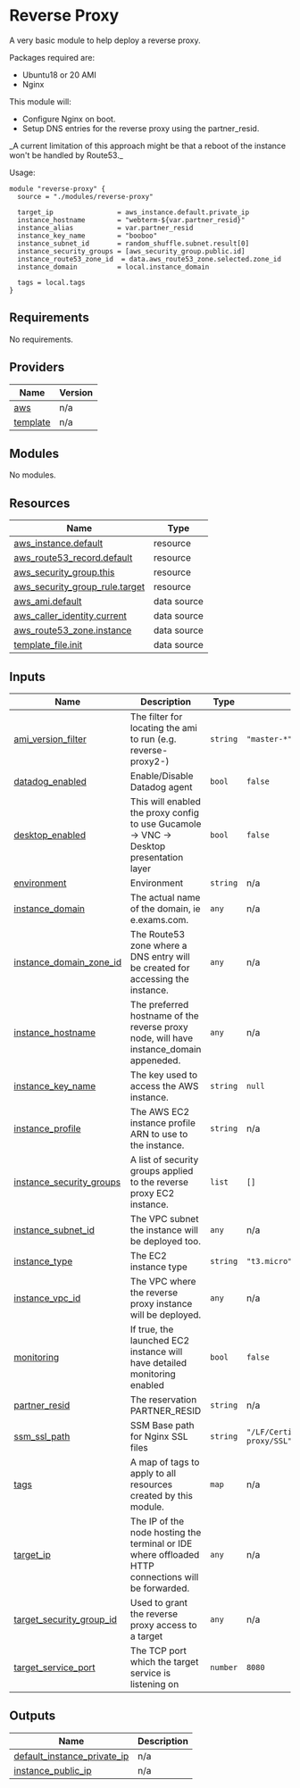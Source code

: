 # Reverse Proxy

A very basic module to help deploy a reverse proxy.

Packages required are:
 - Ubuntu18 or 20 AMI
 - Nginx

This module will:
  * Configure Nginx on boot.
  * Setup DNS entries for the reverse proxy using the partner\_resid.

 \_A current limitation of this approach might be that a reboot of the instance won't be handled by Route53.\_

 Usage:
 ```
 module "reverse-proxy" {
   source = "./modules/reverse-proxy"

   target_ip                = aws_instance.default.private_ip
   instance_hostname        = "webterm-${var.partner_resid}"
   instance_alias           = var.partner_resid
   instance_key_name        = "booboo"
   instance_subnet_id       = random_shuffle.subnet.result[0]
   instance_security_groups = [aws_security_group.public.id]
   instance_route53_zone_id  = data.aws_route53_zone.selected.zone_id
   instance_domain          = local.instance_domain

   tags = local.tags
 }

 ```

## Requirements

No requirements.

## Providers

| Name | Version |
|------|---------|
| <a name="provider_aws"></a> [aws](#provider\_aws) | n/a |
| <a name="provider_template"></a> [template](#provider\_template) | n/a |

## Modules

No modules.

## Resources

| Name | Type |
|------|------|
| [aws_instance.default](https://registry.terraform.io/providers/hashicorp/aws/latest/docs/resources/instance) | resource |
| [aws_route53_record.default](https://registry.terraform.io/providers/hashicorp/aws/latest/docs/resources/route53_record) | resource |
| [aws_security_group.this](https://registry.terraform.io/providers/hashicorp/aws/latest/docs/resources/security_group) | resource |
| [aws_security_group_rule.target](https://registry.terraform.io/providers/hashicorp/aws/latest/docs/resources/security_group_rule) | resource |
| [aws_ami.default](https://registry.terraform.io/providers/hashicorp/aws/latest/docs/data-sources/ami) | data source |
| [aws_caller_identity.current](https://registry.terraform.io/providers/hashicorp/aws/latest/docs/data-sources/caller_identity) | data source |
| [aws_route53_zone.instance](https://registry.terraform.io/providers/hashicorp/aws/latest/docs/data-sources/route53_zone) | data source |
| [template_file.init](https://registry.terraform.io/providers/hashicorp/template/latest/docs/data-sources/file) | data source |

## Inputs

| Name | Description | Type | Default | Required |
|------|-------------|------|---------|:--------:|
| <a name="input_ami_version_filter"></a> [ami\_version\_filter](#input\_ami\_version\_filter) | The filter for locating the ami to run (e.g.  reverse-proxy2-<VERSION>) | `string` | `"master-*"` | no |
| <a name="input_datadog_enabled"></a> [datadog\_enabled](#input\_datadog\_enabled) | Enable/Disable Datadog agent | `bool` | `false` | no |
| <a name="input_desktop_enabled"></a> [desktop\_enabled](#input\_desktop\_enabled) | This will enabled the proxy config to use Gucamole -> VNC -> Desktop presentation layer | `bool` | `false` | no |
| <a name="input_environment"></a> [environment](#input\_environment) | Environment | `string` | n/a | yes |
| <a name="input_instance_domain"></a> [instance\_domain](#input\_instance\_domain) | The actual name of the domain, ie e.exams.com. | `any` | n/a | yes |
| <a name="input_instance_domain_zone_id"></a> [instance\_domain\_zone\_id](#input\_instance\_domain\_zone\_id) | The Route53 zone where a DNS entry will be created for accessing the instance. | `any` | n/a | yes |
| <a name="input_instance_hostname"></a> [instance\_hostname](#input\_instance\_hostname) | The preferred hostname of the reverse proxy node, will have instance\_domain appeneded. | `any` | n/a | yes |
| <a name="input_instance_key_name"></a> [instance\_key\_name](#input\_instance\_key\_name) | The key used to access the AWS instance. | `string` | `null` | no |
| <a name="input_instance_profile"></a> [instance\_profile](#input\_instance\_profile) | The AWS EC2 instance profile ARN to use to the instance. | `string` | n/a | yes |
| <a name="input_instance_security_groups"></a> [instance\_security\_groups](#input\_instance\_security\_groups) | A list of security groups applied to the reverse proxy EC2 instance. | `list` | `[]` | no |
| <a name="input_instance_subnet_id"></a> [instance\_subnet\_id](#input\_instance\_subnet\_id) | The VPC subnet the instance will be deployed too. | `any` | n/a | yes |
| <a name="input_instance_type"></a> [instance\_type](#input\_instance\_type) | The EC2 instance type | `string` | `"t3.micro"` | no |
| <a name="input_instance_vpc_id"></a> [instance\_vpc\_id](#input\_instance\_vpc\_id) | The VPC where the reverse proxy instance will be deployed. | `any` | n/a | yes |
| <a name="input_monitoring"></a> [monitoring](#input\_monitoring) | If true, the launched EC2 instance will have detailed monitoring enabled | `bool` | `false` | no |
| <a name="input_partner_resid"></a> [partner\_resid](#input\_partner\_resid) | The reservation PARTNER\_RESID | `string` | n/a | yes |
| <a name="input_ssm_ssl_path"></a> [ssm\_ssl\_path](#input\_ssm\_ssl\_path) | SSM Base path for Nginx SSL files | `string` | `"/LF/Certification/reverse-proxy/SSL"` | no |
| <a name="input_tags"></a> [tags](#input\_tags) | A map of tags to apply to all resources created by this module. | `map` | n/a | yes |
| <a name="input_target_ip"></a> [target\_ip](#input\_target\_ip) | The IP of the node hosting the terminal or IDE where offloaded HTTP connections will be forwarded. | `any` | n/a | yes |
| <a name="input_target_security_group_id"></a> [target\_security\_group\_id](#input\_target\_security\_group\_id) | Used to grant the reverse proxy access to a target | `any` | n/a | yes |
| <a name="input_target_service_port"></a> [target\_service\_port](#input\_target\_service\_port) | The TCP port which the target service is listening on | `number` | `8080` | no |

## Outputs

| Name | Description |
|------|-------------|
| <a name="output_default_instance_private_ip"></a> [default\_instance\_private\_ip](#output\_default\_instance\_private\_ip) | n/a |
| <a name="output_instance_public_ip"></a> [instance\_public\_ip](#output\_instance\_public\_ip) | n/a |
